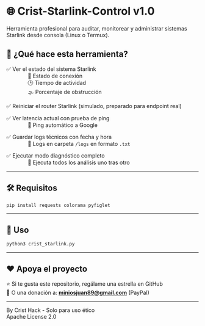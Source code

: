 # 🌐 Crist-Starlink-Control v1.0

Herramienta profesional para auditar, monitorear y administrar sistemas Starlink desde consola (Linux o Termux).

## 🚀 ¿Qué hace esta herramienta?

✅ Ver el estado del sistema Starlink  
    📶 Estado de conexión  
    🕒 Tiempo de actividad  
    🌫️ Porcentaje de obstrucción  

✅ Reiniciar el router Starlink (simulado, preparado para endpoint real)  

✅ Ver latencia actual con prueba de ping  
    📡 Ping automático a Google  

✅ Guardar logs técnicos con fecha y hora  
    📁 Logs en carpeta `/logs` en formato `.txt`  

✅ Ejecutar modo diagnóstico completo  
    🔎 Ejecuta todos los análisis uno tras otro  

---

## 🛠️ Requisitos

```bash
pip install requests colorama pyfiglet
```

---

## 🧪 Uso

```bash
python3 crist_starlink.py
```

---

## ❤️ Apoya el proyecto

⭐ Si te gusta este repositorio, regálame una estrella en GitHub  
💸 O una donación a: **miniosjuan89@gmail.com** (PayPal)

---

By Crist Hack - Solo para uso ético  
Apache License 2.0
